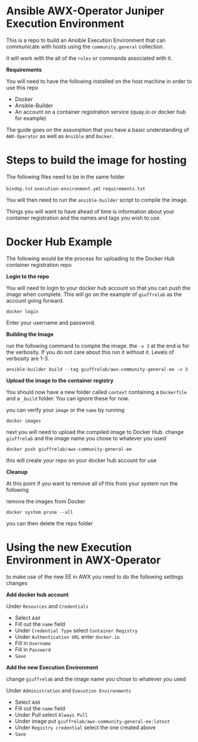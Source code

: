 # Ansible AWX-Operator Juniper Execution Environment

This is a repo to build an Ansible Execution Environment that can communicate with hosts using the `community.general` collection.

it will work with the all of the `roles` or commands associated with it.

**Requirements**

You will need to have the following installed on the host machine in order to use this repo

- Docker
- Ansible-Builder
- An account on a container registration service (quay.io or docker hub for example)

The guide goes on the assumption that you have a basic understanding of `AWX-Operator` as well as `Ansible` and `Docker`.

# Steps to build the image for hosting

The following files need to be in the same folder

`bindep.txt`
`execution-environment.yml`
`requirements.txt`

You will then need to run the `ansible-builder` script to compile the image. 

Things you will want to have ahead of time is information about your container registration and the names and tags you wish to use.

# Docker Hub Example

The following would be the process for uploading to the Docker Hub container registration repo

**Login to the repo**

You will need to login to your docker hub account so that you can push the image when complete. This will go on the example of `giuffrelab` as the account going forward. 

```
docker login
```

Enter your username and password.

**Building the Image**

run the following command to complie the image. the `-v 3` at the end is for the verbosity. If you do not care about this run it without it. Levels of verbosity are 1-3.

```
ansible-builder build --tag giuffrelab/awx-community-general-ee -v 3
```

**Upload the image to the container registry**

You should now have a new folder called `context` containing a `Dockerfile` and a `_build` folder. You can ignore these for now. 

you can verify your `image` or the `name` by running 

```
docker images
```

next you will need to upload the compiled image to Docker Hub. change `giuffrelab` and the image name you chose to whatever you used

```
docker push giuffrelab/awx-community-general-ee
```

this will create your repo on your docker hub account for use

**Cleanup**

At this point if you want to remove all of this from your system run the following

remove the images from Docker

```
docker system prune --all
```

you can then delete the repo folder

# Using the new Execution Environment in AWX-Operator

to make use of the new EE in AWX you need to do the following settings changes

**Add docker hub account**

Under `Resources` and `Credentials` 
- Select `Add`
- Fill out the `name` field
- Under `Credential Type` select `Container Registry`
- Under `Authentication URL` enter `docker.io`
- Fill in `Username`
- Fill in `Password`
- `Save`

**Add the new Execution Environment**

change `giuffrelab` and the image name you chose to whatever you used

Under `Administration` and `Execution Environments`
- Select `Add`
- Fill out the `name` field
- Under Pull select `Always Pull`
- Under image put `giuffrelab/awx-community-general-ee:latest`
- Under `Registry credential` select the one created above
- `Save`


